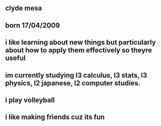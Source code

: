 ## clyde mesa
## born 17/04/2009
## i like learning about new things but particularly about how to apply them effectively so theyre useful
## im currently studying l3 calculus, l3 stats, l3 physics, l2 japanese, l2 computer studies.
## i play volleyball
## i like making friends cuz its fun

<!--
**quiluh/quiluh** is a ✨ _special_ ✨ repository because its `README.md` (this file) appears on your GitHub profile.

Here are some ideas to get you started:

- 🔭 I’m currently working on ...
- 🌱 I’m currently learning ...
- 👯 I’m looking to collaborate on ...
- 🤔 I’m looking for help with ...
- 💬 Ask me about ...
- 📫 How to reach me: ...
- 😄 Pronouns: ...
- ⚡ Fun fact: ...
-->
